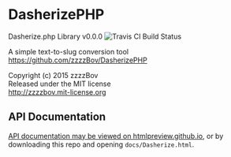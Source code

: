 # DasherizePHP

Dasherize.php Library v0.0.0 ![Travis CI Build Status][1]

A simple text-to-slug conversion tool  
<https://github.com/zzzzBov/DasherizePHP>

Copyright (c) 2015 zzzzBov  
Released under the MIT license  
<http://zzzzbov.mit-license.org>

## API Documentation

[API documentation may be viewed on htmlpreview.github.io][2], or by downloading this repo and opening `docs/Dasherize.html`.

[1]: https://travis-ci.org/zzzzBov/DasherizePHP.svg?branch=master
[2]: http://htmlpreview.github.io/?https://github.com/zzzzBov/DasherizePHP/blob/master/docs/Dasherize.html
